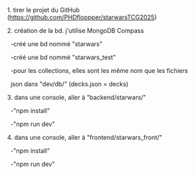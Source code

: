 1\. tirer le projet du GitHub (https://github.com/PHDfloppper/starwarsTCG2025)

2\. création de la bd. j'utilise MongoDB Compass

 	-créé une bd nommé "starwars"

 	-créé une bd nommé "starwars\_test"

 	-pour les collections, elles sont les même nom que les fichiers

 		json dans "dev/db/" (decks.json = decks)

3\. dans une console, aller à "backend/starwars/"

 	-"npm install"

 	-"npm run dev"

4\. dans une console, aller à "frontend/starwars\_front/"

 	-"npm install"

 	-"npm run dev"

